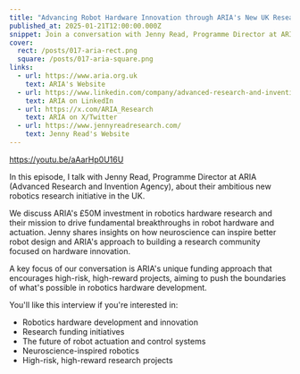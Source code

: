 ```yaml
---
title: "Advancing Robot Hardware Innovation through ARIA's New UK Research Initiative"
published_at: 2025-01-21T12:00:00.000Z
snippet: Join a conversation with Jenny Read, Programme Director at ARIA, about their £50M investment in robotics hardware research, neuroscience-inspired robot design, and building a community focused on hardware innovation.
cover:
  rect: /posts/017-aria-rect.png
  square: /posts/017-aria-square.png
links:
  - url: https://www.aria.org.uk
    text: ARIA's Website
  - url: https://www.linkedin.com/company/advanced-research-and-invention-agency/
    text: ARIA on LinkedIn
  - url: https://x.com/ARIA_Research
    text: ARIA on X/Twitter
  - url: https://www.jennyreadresearch.com/
    text: Jenny Read's Website
---
```


https://youtu.be/aAarHp0U16U

In this episode, I talk with Jenny Read, Programme Director at ARIA (Advanced
Research and Invention Agency), about their ambitious new robotics research
initiative in the UK.

We discuss ARIA's £50M investment in robotics hardware research and their
mission to drive fundamental breakthroughs in robot hardware and actuation.
Jenny shares insights on how neuroscience can inspire better robot design and
ARIA's approach to building a research community focused on hardware innovation.

A key focus of our conversation is ARIA's unique funding approach that
encourages high-risk, high-reward projects, aiming to push the boundaries of
what's possible in robotics hardware development.

You'll like this interview if you're interested in:

- Robotics hardware development and innovation
- Research funding initiatives
- The future of robot actuation and control systems
- Neuroscience-inspired robotics
- High-risk, high-reward research projects
